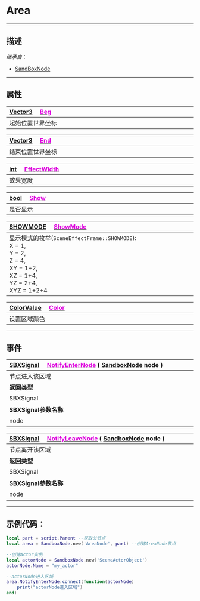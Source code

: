 # Area
------------------------------------------------------------------------------------------
## 描述

*继承自*：
* [SandBoxNode](/Api/Class/NoType/SandBoxNode.md)

------------------------------------------------------------------------------------------
## 属性

|<div style="width:1000px">[Vector3](/Api/DataType/Vector3.md) &emsp;[<font color="dd00dd">Beg</font>](/Api/Class/GamePlay/AreaNode_F/Beg.md)</div>|
|:---|
|起始位置世界坐标|

|<div style="width:1000px">[Vector3](/Api/DataType/Vector3.md) &emsp;[<font color="dd00dd">End</font>](/Api/Class/GamePlay/AreaNode_F/End.md)</div>|
|:---|
|结束位置世界坐标|

|<div style="width:1000px">[int](/Api/DataType/Int.md) &emsp;[<font color="dd00dd">EffectWidth</font>](/Api/Class/GamePlay/AreaNode_F/EffectWidth.md)</div>|
|:---|
|效果宽度|

|<div style="width:1000px">[bool](/Api/DataType/Bool.md) &emsp;[<font color="dd00dd">Show</font>](/Api/Class/GamePlay/AreaNode_F/Show.md)</div>|
|:---|
|是否显示|

|<div style="width:1000px">[SHOWMODE]() &emsp;[<font color="dd00dd">ShowMode</font>](/Api/Class/GamePlay/AreaNode_F/ShowMode.md)</div>|
|:---|
|显示模式的枚举(`SceneEffectFrame::SHOWMODE`):<br>X = 1,<br>Y = 2,<br>Z = 4,<br>XY = 1+2,<br>XZ = 1+4,<br>YZ = 2+4,<br>XYZ = 1+2+4|


|<div style="width:1000px">[ColorValue](/Api/DataType/ColourValue.md) &emsp;[<font color="dd00dd">Color</font>](/Api/Class/GamePlay/AreaNode_F/Color.md)</div>|
|:---|
|设置区域颜色|

------------------------------------------------------------------------------------------
## 事件

|<div style="width:500px">[SBXSignal](/Api/Parameter/SBXSignal.md) &emsp;[<font color="dd00dd">NotifyEnterNode</font>](/Api/Class/GamePlay/AreaNode_F/NotifyEnterNode.md) ( [SandboxNode](/Api/Class/NoType/SandboxNode.md) node )</div>|<div style="width:100px"></div>|<div style="width:45px"></div>|<div style="width:400px"></div>|
|:---|:---|:---|:---|
|节点进入该区域||||
|**返回类型**|||**概要**|
|SBXSignal|||进入节点时触发，事件参数为（`SandboxNode node`）|
|**SBXSignal参数名称**|**类别**|**默认**|**描述**|
|node|SandboxNode||进入该区域的`SandboxNode`节点|

|<div style="width:500px">[SBXSignal](/Api/Parameter/SBXSignal.md) &emsp;[<font color="dd00dd">NotifyLeaveNode</font>](/Api/Class/GamePlay/AreaNode_F/NotifyLeaveNode.md) ( [SandboxNode](/Api/Class/NoType/SandboxNode.md) node  )</div>|<div style="width:100px"></div>|<div style="width:45px"></div>|<div style="width:400px"></div>|
|:---|:---|:---|:---|
|节点离开该区域||||
|**返回类型**|||**概要**|
|SBXSignal|||离开节点时触发，事件参数为（`SandboxNode node`）|
|**SBXSignal参数名称**|**类别**|**默认**|**描述**|
|node|SandboxNode||离开该区域的`SandboxNode`节点|

------------------------------------------------------------------------------------------
## 示例代码：

```lua
local part = script.Parent --获取父节点
local area = SandboxNode.new('AreaNode', part) --创建AreaNode节点

--创建Actor实例
local actorNode = SandboxNode.new('SceneActorObject')
actorNode.Name = "my_actor"

--actorNode进入区域
area.NotifyEnterNode:connect(function(actorNode) 
    print("actorNode进入区域")
end)
```